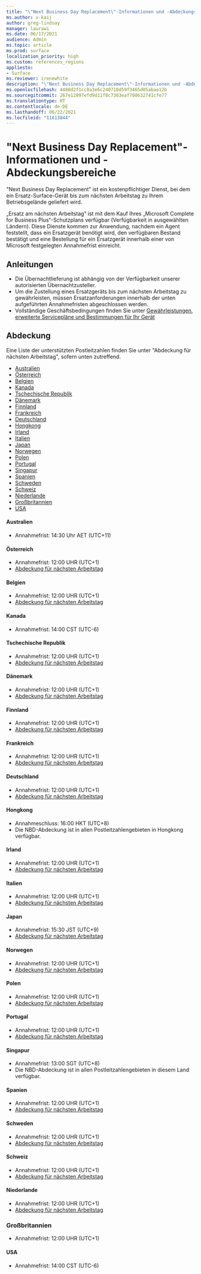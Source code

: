 ```yaml
---
title: "\"Next Business Day Replacement\"-Informationen und -Abdeckungsbereiche"
ms.author: v-kaij
author: greg-lindsay
manager: laurawi
ms.date: 06/17/2021
audience: Admin
ms.topic: article
ms.prod: surface
localization_priority: high
ms.custom: references_regions
appliesto:
- Surface
ms.reviewer: irenewhite
description: "\"Next Business Day Replacement\"-Informationen und -Abdeckungsbereiche"
ms.openlocfilehash: 4488d2f1cc8a3e6c240710d59f3465d05abae12b
ms.sourcegitcommit: 267e12897efd9d11f8c7303eaf780632741cfe77
ms.translationtype: HT
ms.contentlocale: de-DE
ms.lasthandoff: 06/22/2021
ms.locfileid: "11613844"
---
```

# <a name="next-business-day-replacement-information--coverage-areas"></a>"Next Business Day Replacement"-Informationen und -Abdeckungsbereiche

"Next Business Day Replacement" ist ein kostenpflichtiger Dienst, bei dem ein Ersatz-Surface-Gerät bis zum nächsten Arbeitstag zu Ihrem Betriebsgelände geliefert wird. 

„Ersatz am nächsten Arbeitstag“ ist mit dem Kauf Ihres „Microsoft Complete for Business Plus“-Schutzplans verfügbar (Verfügbarkeit in ausgewählten Ländern). Diese Dienste kommen zur Anwendung, nachdem ein Agent feststellt, dass ein Ersatzgerät benötigt wird, den verfügbaren Bestand bestätigt und eine Bestellung für ein Ersatzgerät innerhalb einer von Microsoft festgelegten Annahmefrist einreicht. 

## <a name="guidelines"></a>Anleitungen

- Die Übernachtlieferung ist abhängig von der Verfügbarkeit unserer autorisierten Übernachtzusteller.
- Um die Zustellung eines Ersatzgeräts bis zum nächsten Arbeitstag zu gewährleisten, müssen Ersatzanforderungen innerhalb der unten aufgeführten Annahmefristen abgeschlossen werden.
- Vollständige Geschäftsbedingungen finden Sie unter [Gewährleistungen, erweiterte Servicepläne und Bestimmungen für Ihr Gerät](https://support.microsoft.com/topic/warranties-extended-service-plans-and-terms-conditions-for-your-device-eedf7a23-84a7-1a47-480b-0e10503eedf5)

## <a name="coverage"></a>Abdeckung

Eine Liste der unterstützten Postleitzahlen finden Sie unter "Abdeckung für nächsten Arbeitstag", sofern unten zutreffend. 

- [Australien](#australia)
- [Österreich](#austria)
- [Belgien](#belgium)
- [Kanada](#canada)
- [Tschechische Republik](#czech-republic)
- [Dänemark](#denmark)
- [Finnland](#finland)
- [Frankreich](#france)
- [Deutschland](#germany)
- [Hongkong](#hong-kong)
- [Irland](#ireland)
- [Italien](#italy)
- [Japan](#japan)
- [Norwegen](#norway)
- [Polen](#poland)
- [Portugal](#portugal)
- [Singapur](#singapore)
- [Spanien](#spain)
- [Schweden](#sweden)
- [Schweiz](#switzerland)
- [Niederlande](#the-netherlands)
- [Großbritannien](#united-kingdom)
- [USA](#united-states)


#### <a name="australia"></a>Australien

- Annahmefrist: 14:30 Uhr AET (UTC+11)

#### <a name="austria"></a>Österreich

- Annahmefrist: 12:00 UHR (UTC+1)
- [Abdeckung für nächsten Arbeitstag](https://download.microsoft.com/download/5/7/5/575447e3-70c1-468b-a714-22d3cded7a6e/NBD%20Coverage%20-%20Austria%20Post%20Codes%20030321.xlsx)

#### <a name="belgium"></a>Belgien

- Annahmefrist: 12:00 UHR (UTC+1)
- [Abdeckung für nächsten Arbeitstag](https://download.microsoft.com/download/f/b/9/fb95d99c-1403-4ecf-bbde-0bab2af2c2ce/NBD%20Coverage%20-%20Belgium%20Post%20Codes%20030321.xlsx)

#### <a name="canada"></a>Kanada

- Annahmefrist: 14:00 CST (UTC-6)

#### <a name="czech-republic"></a>Tschechische Republik

- Annahmefrist: 12:00 UHR (UTC+1)
- [Abdeckung für nächsten Arbeitstag](https://download.microsoft.com/download/9/2/6/926014cb-38b2-4270-b841-d3dc56f6e341/NBD%20Coverage%20-%20Czech%20Republic%20Post%20Codes%20042821.xlsx)

#### <a name="denmark"></a>Dänemark 

- Annahmefrist: 12:00 UHR (UTC+1) 
- [Abdeckung für nächsten Arbeitstag](https://download.microsoft.com/download/9/e/6/9e6b4db6-b9f6-412e-a296-a10b5bc6e591/NBD%20Coverage%20-%20Denmark%20Post%20Codes%20030321.xlsx)

#### <a name="finland"></a>Finnland

- Annahmefrist: 12:00 UHR (UTC+1)
- [Abdeckung für nächsten Arbeitstag](https://download.microsoft.com/download/b/d/d/bddd01a3-6f8e-4bd2-9549-4dbf0a5aee86/NBD%20Coverage%20-%20Finland%20Post%20Codes%20030321.xlsx)

#### <a name="france"></a>Frankreich

- Annahmefrist: 12:00 UHR (UTC+1)
- [Abdeckung für nächsten Arbeitstag](https://download.microsoft.com/download/7/b/0/7b0fa1bb-4c75-474a-83be-6d55e0fa719f/NBD%20Coverage%20-%20France%20Postal%20Codes%20042821.xlsx)

#### <a name="germany"></a>Deutschland

- Annahmefrist: 12:00 UHR (UTC+1)
- [Abdeckung für nächsten Arbeitstag](https://download.microsoft.com/download/d/4/f/d4f6c11f-ada2-4400-b502-2e722644427b/NBD%20Coverage%20-%20Germany%20Post%20Codes%20042821.xlsx)

#### <a name="hong-kong"></a>Hongkong

- Annahmeschluss: 16:00 HKT (UTC+8) 
- Die NBD-Abdeckung ist in allen Postleitzahlengebieten in Hongkong verfügbar.

#### <a name="ireland"></a>Irland

- Annahmefrist: 12:00 UHR (UTC+1)
- [Abdeckung für nächsten Arbeitstag](https://download.microsoft.com/download/d/6/f/d6f05276-3657-49d3-8871-a2e445b686ef/NBD%20Coverage%20-%20Ireland%20Post%20Codes%20030321.xlsx)

#### <a name="italy"></a>Italien

- Annahmefrist: 12:00 UHR (UTC+1)
- [Abdeckung für nächsten Arbeitstag](https://download.microsoft.com/download/6/9/a/69a57c96-f4ce-4f93-a99a-2469ed737351/NBD%20Coverage%20-%20Italy%20Post%20Codes%20030321.xlsx)

#### <a name="japan"></a>Japan

- Annahmefrist: 15:30 JST (UTC+9)
- [Abdeckung für nächsten Arbeitstag](https://download.microsoft.com/download/c/7/8/c781a035-19f7-4563-9dd9-e8c5f3713342/NBD%20Coverage%20-%20Japan%20Post%20Codes%20060121.xlsx)

#### <a name="norway"></a>Norwegen

- Annahmefrist: 12:00 UHR (UTC+1)
- [Abdeckung für nächsten Arbeitstag](https://download.microsoft.com/download/2/8/0/2803e50f-b7fb-431a-9eb9-efba7fb32260/NBD%20Coverage%20-%20Norway%20Post%20Codes%20032521.xlsx)

#### <a name="poland"></a>Polen

- Annahmefrist: 12:00 UHR (UTC+1)
- [Abdeckung für nächsten Arbeitstag](https://download.microsoft.com/download/f/e/8/fe8b9b43-5f72-4cf1-971d-78dd46f8ea1c/NBD%20Coverage%20-%20Poland%20Post%20Codes%20042821.xlsx
)

#### <a name="portugal"></a>Portugal

- Annahmefrist: 12:00 UHR (UTC+1)
- [Abdeckung für nächsten Arbeitstag](https://download.microsoft.com/download/5/1/4/5146ceeb-651c-4b10-afeb-ea1abb733e33/NBD%20Coverage%20-%20Portugal%20Post%20Codes%20030321.xlsx)

#### <a name="singapore"></a>Singapur

- Annahmefrist: 13:00 SGT (UTC+8)
- Die NBD-Abdeckung ist in allen Postleitzahlengebieten in diesem Land verfügbar.

#### <a name="spain"></a>Spanien

- Annahmefrist: 12:00 UHR (UTC+1)
- [Abdeckung für nächsten Arbeitstag](https://download.microsoft.com/download/6/1/d/61da1e35-e17e-4a67-ab81-27cf7a21f91b/NBD%20Coverage-%20Spain%20Post%20Codes%20030321.xlsx)

#### <a name="sweden"></a>Schweden

- Annahmefrist: 12:00 UHR (UTC+1)
- [Abdeckung für nächsten Arbeitstag](https://download.microsoft.com/download/3/c/8/3c8a0591-2ee9-4742-835f-86b8c79b986f/NBD%20Coverage%20-%20Sweden%20Post%20Codes%20030321.xlsx)

#### <a name="switzerland"></a>Schweiz

- Annahmefrist: 12:00 UHR (UTC+1)
- [Abdeckung für nächsten Arbeitstag](https://download.microsoft.com/download/e/6/9/e69789ca-4617-4b23-afb2-09529f320de3/NBD%20Coverage%20-%20Switzerland%20Post%20Codes%20030321%20update.xlsx)

#### <a name="the-netherlands"></a>Niederlande

- Annahmefrist: 12:00 UHR (UTC+1)
- [Abdeckung für nächsten Arbeitstag](https://download.microsoft.com/download/6/3/f/63f2ff4c-3b8f-465e-9498-0878f7ba70f3/NBD%20Coverage%20-%20Netherlands%20Post%20Codes%20042821.xlsx)

### <a name="united-kingdom"></a>Großbritannien

- Annahmefrist: 12:00 UHR (UTC+1)

#### <a name="united-states"></a>USA 

- Annahmefrist: 14:00 CST (UTC-6)
